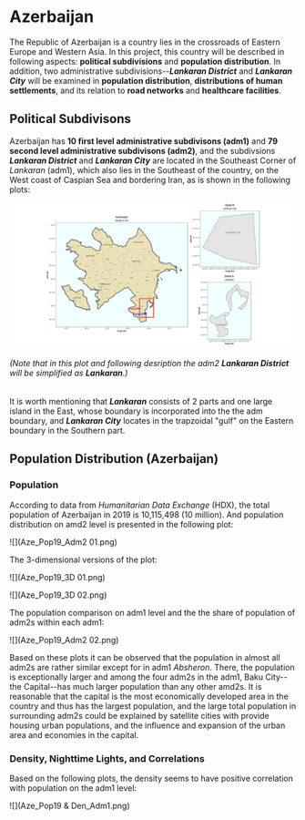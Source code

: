 # Azerbaijan

The Republic of Azerbaijan is a country lies in the crossroads of Eastern Europe and Western Asia. In this project, this country will be described in following aspects: **political subdivisions** and **population distribution**. In addition, two administrative subdivisions--**_Lankaran District_** and **_Lankaran City_** will be examined in **population distribution**, **distributions of human settlements**, and its relation to **road networks** and **healthcare facilities**.

## Political Subdivisons

Azerbaijan has **10 first level administrative subdivisons (adm1)** and **79 second level administrative subdivisons (adm2)**, and the subdivsions **_Lankaran District_** and **_Lankaran City_** are located in the Southeast Corner of _Lankaran_ (adm1), which also lies in the Southeast of the country, on the West coast of Caspian Sea and bordering Iran, as is shown in the following plots:

![](Aze_Subdiv.png)

###### (Note that in this plot and following desription the adm2 **_Lankaran District_** will be simplified as **_Lankaran_**.)

It is worth mentioning that **_Lankaran_** consists of 2 parts and one large island in the East, whose boundary is incorporated into the the adm boundary, and **_Lankaran City_** locates in the trapzoidal "gulf" on the Eastern boundary in the Southern part.

## Population Distribution (Azerbaijan)

### Population

According to data from _Humanitarian Data Exchange_ (HDX), the total population of Azerbaijan in 2019 is 10,115,498 (10 million). And population distribution on amd2 level is presented in the following plot:

![](Aze_Pop19_Adm2 01.png)

The 3-dimensional versions of the plot:

![](Aze_Pop19_3D 01.png)

![](Aze_Pop19_3D 02.png)

The population comparison on adm1 level and the the share of population of adm2s within each adm1:

![](Aze_Pop19_Adm2 02.png)

Based on these plots it can be observed that the population in almost all adm2s are rather similar except for in adm1 _Absheron_. There, the population is exceptionally larger and among the four adm2s in the adm1, Baku City--the Capital--has much larger population than any other amd2s. It is reasonable that the capital is the most economically developed area in the country and thus has the largest population, and the large total population in surrounding adm2s could be explained by satellite cities with provide housing urban populations, and the influence and expansion of the urban area and economies in the capital.

### Density, Nighttime Lights, and Correlations

Based on the following plots, the density seems to have positive correlation with population on the adm1 level:

![](Aze_Pop19 & Den_Adm1.png)

